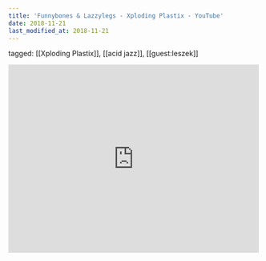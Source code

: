 ```yaml
---
title: 'Funnybones & Lazzylegs - Xploding Plastix - YouTube'
date: 2018-11-21
last_modified_at: 2018-11-21
---
```

tagged: [[Xploding Plastix]], [[acid jazz]], [[guest:leszek]]
<iframe allow="accelerometer; autoplay; clipboard-write; encrypted-media; gyroscope; picture-in-picture" allowfullscreen="" frameborder="0" height="375" id="youtube_iframe" src="https://www.youtube.com/embed/3K8bXWJKgqY?feature=oembed&amp;enablejsapi=1&amp;origin=https://safe.txmblr.com&amp;wmode=opaque" width="500"></iframe>